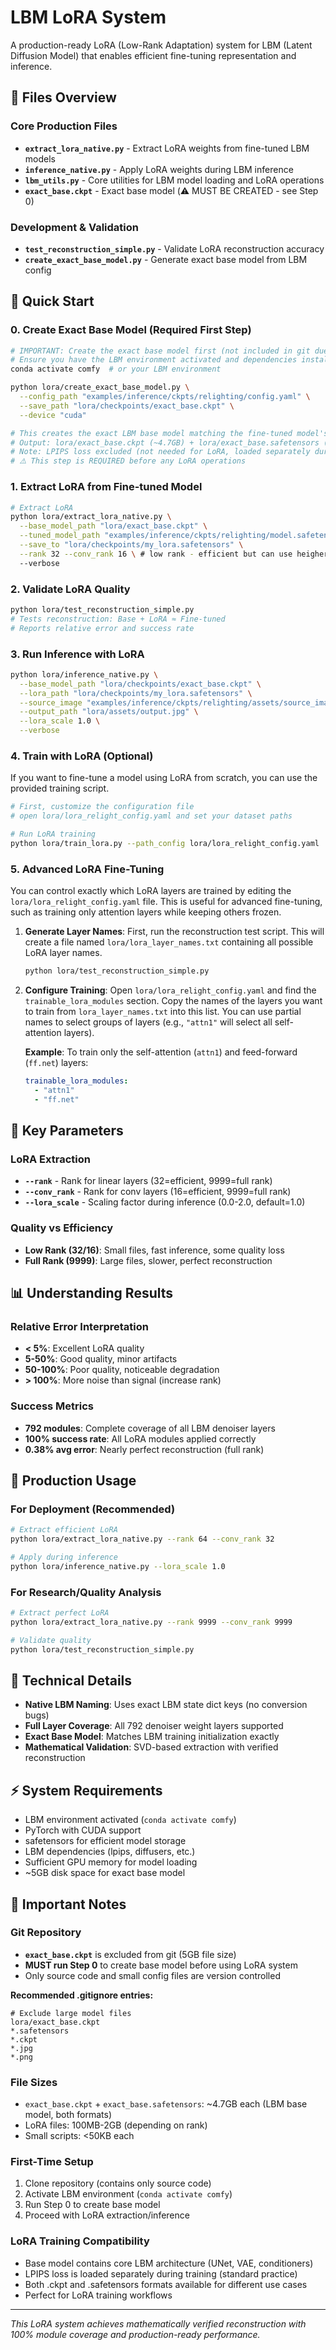 # LBM LoRA System

A production-ready LoRA (Low-Rank Adaptation) system for LBM (Latent Diffusion Model) that enables efficient fine-tuning representation and inference.

## 📁 Files Overview

### Core Production Files
- **`extract_lora_native.py`** - Extract LoRA weights from fine-tuned LBM models
- **`inference_native.py`** - Apply LoRA weights during LBM inference
- **`lbm_utils.py`** - Core utilities for LBM model loading and LoRA operations
- **`exact_base.ckpt`** - Exact base model (⚠️ MUST BE CREATED - see Step 0)

### Development & Validation
- **`test_reconstruction_simple.py`** - Validate LoRA reconstruction accuracy
- **`create_exact_base_model.py`** - Generate exact base model from LBM config

## 🚀 Quick Start

### 0. Create Exact Base Model (Required First Step)
```bash
# IMPORTANT: Create the exact base model first (not included in git due to 5GB size)
# Ensure you have the LBM environment activated and dependencies installed
conda activate comfy  # or your LBM environment

python lora/create_exact_base_model.py \
  --config_path "examples/inference/ckpts/relighting/config.yaml" \
  --save_path "lora/checkpoints/exact_base.ckpt" \
  --device "cuda"

# This creates the exact LBM base model matching the fine-tuned model's architecture
# Output: lora/exact_base.ckpt (~4.7GB) + lora/exact_base.safetensors (~4.7GB)
# Note: LPIPS loss excluded (not needed for LoRA, loaded separately during training)
# ⚠️ This step is REQUIRED before any LoRA operations
```

### 1. Extract LoRA from Fine-tuned Model
```bash
# Extract LoRA 
python lora/extract_lora_native.py \
  --base_model_path "lora/exact_base.ckpt" \
  --tuned_model_path "examples/inference/ckpts/relighting/model.safetensors" \
  --save_to "lora/checkpoints/my_lora.safetensors" \
  --rank 32 --conv_rank 16 \ # low rank - efficient but can use heigher rank as well 
  --verbose

```
### 2. Validate LoRA Quality
```bash
python lora/test_reconstruction_simple.py
# Tests reconstruction: Base + LoRA ≈ Fine-tuned
# Reports relative error and success rate
```

### 3. Run Inference with LoRA
```bash
python lora/inference_native.py \
  --base_model_path "lora/checkpoints/exact_base.ckpt" \
  --lora_path "lora/checkpoints/my_lora.safetensors" \
  --source_image "examples/inference/ckpts/relighting/assets/source_image.jpg" \
  --output_path "lora/assets/output.jpg" \
  --lora_scale 1.0 \
  --verbose
```

### 4. Train with LoRA (Optional)
If you want to fine-tune a model using LoRA from scratch, you can use the provided training script.

```bash
# First, customize the configuration file
# open lora/lora_relight_config.yaml and set your dataset paths

# Run LoRA training
python lora/train_lora.py --path_config lora/lora_relight_config.yaml
```

### 5. Advanced LoRA Fine-Tuning
You can control exactly which LoRA layers are trained by editing the `lora/lora_relight_config.yaml` file. This is useful for advanced fine-tuning, such as training only attention layers while keeping others frozen.

1.  **Generate Layer Names**: First, run the reconstruction test script. This will create a file named `lora/lora_layer_names.txt` containing all possible LoRA layer names.
    ```bash
    python lora/test_reconstruction_simple.py
    ```

2.  **Configure Training**: Open `lora/lora_relight_config.yaml` and find the `trainable_lora_modules` section. Copy the names of the layers you want to train from `lora_layer_names.txt` into this list. You can use partial names to select groups of layers (e.g., `"attn1"` will select all self-attention layers).

    **Example**: To train only the self-attention (`attn1`) and feed-forward (`ff.net`) layers:
    ```yaml
    trainable_lora_modules:
      - "attn1"
      - "ff.net"
    ```

## 🔧 Key Parameters

### LoRA Extraction
- **`--rank`** - Rank for linear layers (32=efficient, 9999=full rank)
- **`--conv_rank`** - Rank for conv layers (16=efficient, 9999=full rank)
- **`--lora_scale`** - Scaling factor during inference (0.0-2.0, default=1.0)

### Quality vs Efficiency
- **Low Rank (32/16)**: Small files, fast inference, some quality loss
- **Full Rank (9999)**: Large files, slower, perfect reconstruction

## 📊 Understanding Results

### Relative Error Interpretation
- **< 5%**: Excellent LoRA quality
- **5-50%**: Good quality, minor artifacts  
- **50-100%**: Poor quality, noticeable degradation
- **> 100%**: More noise than signal (increase rank)

### Success Metrics
- **792 modules**: Complete coverage of all LBM denoiser layers
- **100% success rate**: All LoRA modules applied correctly
- **0.38% avg error**: Nearly perfect reconstruction (full rank)

## 🎯 Production Usage

### For Deployment (Recommended)
```bash
# Extract efficient LoRA
python lora/extract_lora_native.py --rank 64 --conv_rank 32

# Apply during inference  
python lora/inference_native.py --lora_scale 1.0
```

### For Research/Quality Analysis
```bash
# Extract perfect LoRA
python lora/extract_lora_native.py --rank 9999 --conv_rank 9999

# Validate quality
python lora/test_reconstruction_simple.py
```

## 🔬 Technical Details

- **Native LBM Naming**: Uses exact LBM state dict keys (no conversion bugs)
- **Full Layer Coverage**: All 792 denoiser weight layers supported
- **Exact Base Model**: Matches LBM training initialization exactly
- **Mathematical Validation**: SVD-based extraction with verified reconstruction

## ⚡ System Requirements

- LBM environment activated (`conda activate comfy`)
- PyTorch with CUDA support
- safetensors for efficient model storage
- LBM dependencies (lpips, diffusers, etc.)
- Sufficient GPU memory for model loading
- ~5GB disk space for exact base model

## 📝 Important Notes

### Git Repository
- **`exact_base.ckpt`** is excluded from git (5GB file size)
- **MUST run Step 0** to create base model before using LoRA system
- Only source code and small config files are version controlled

**Recommended .gitignore entries:**
```gitignore
# Exclude large model files
lora/exact_base.ckpt
*.safetensors
*.ckpt
*.jpg
*.png
```

### File Sizes
- `exact_base.ckpt` + `exact_base.safetensors`: ~4.7GB each (LBM base model, both formats)
- LoRA files: 100MB-2GB (depending on rank)
- Small scripts: <50KB each

### First-Time Setup
1. Clone repository (contains only source code)
2. Activate LBM environment (`conda activate comfy`)
3. Run Step 0 to create base model
4. Proceed with LoRA extraction/inference

### LoRA Training Compatibility
- Base model contains core LBM architecture (UNet, VAE, conditioners)
- LPIPS loss is loaded separately during training (standard practice)
- Both .ckpt and .safetensors formats available for different use cases
- Perfect for LoRA training workflows

---

*This LoRA system achieves mathematically verified reconstruction with 100% module coverage and production-ready performance.*
